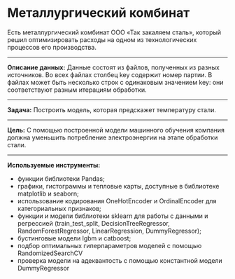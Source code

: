 # Металлургический комбинат
Есть металлургический комбинат ООО «Так закаляем сталь», который решил оптимизировать расходы на одном из технологических процессов его производства.
________

**Описание данных:** Данные состоят из файлов, полученных из разных источников.
Во всех файлах столбец key содержит номер партии. В файлах может быть несколько строк с одинаковым значением key: они соответствуют разным итерациям обработки.
________

**Задача:** Построить модель, которая предскажет температуру стали.
________

**Цель:** С помощью построенной модели машинного обучения компания должна уменьшить потребление электроэнергии на этапе обработки стали.
________

**Используемые инструменты:**
* функции библиотеки Pandas;
* графики, гистограммы и тепловые карты, доступные в библиотеке matplotlib и seaborn;
* использование кодирования OneHotEncoder и OrdinalEncoder для категориальных признаков;
* функции и модели библиотеки sklearn для работы с данными и регрессией (train_test_split, DecisionTreeRegressor, RandomForestRegressor, LinearRegression, DummyRegressor);
* бустинговые модели lgbm и catboost;
* подбор оптимальных гиперпараметров моделей с помощью RandomizedSearchCV
* проверка модели на адеквантость с помощью константной модели DummyRegressor
